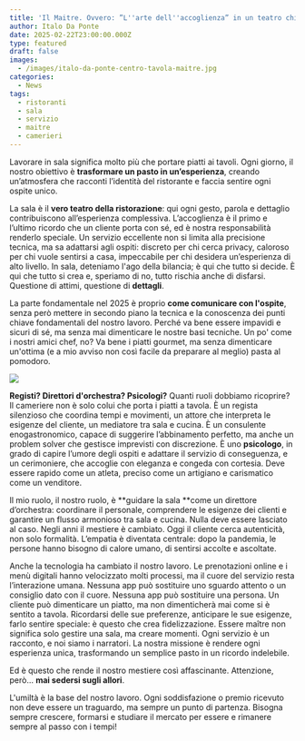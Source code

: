 ```yaml
---
title: 'Il Maitre. Ovvero: ”L''arte dell''accoglienza” in un teatro chiamata sala'
author: Italo Da Ponte
date: 2025-02-22T23:00:00.000Z
type: featured
draft: false
images:
  - /images/italo-da-ponte-centro-tavola-maitre.jpg
categories:
  - News
tags:
  - ristoranti
  - sala
  - servizio
  - maitre
  - camerieri
---
```


Lavorare in sala significa molto più che portare piatti ai tavoli. Ogni giorno, il nostro obiettivo è **trasformare un pasto in un’esperienza**, creando un’atmosfera che racconti l’identità del ristorante e faccia sentire ogni ospite unico.

La sala è il **vero teatro della ristorazione**: qui ogni gesto, parola e dettaglio contribuiscono all’esperienza complessiva. L’accoglienza è il primo e l’ultimo ricordo che un cliente porta con sé, ed è nostra responsabilità renderlo speciale. Un servizio eccellente non si limita alla precisione tecnica, ma sa adattarsi agli ospiti: discreto per chi cerca privacy, caloroso per chi vuole sentirsi a casa, impeccabile per chi desidera un’esperienza di alto livello. In sala, deteniamo l'ago della bilancia; è qui che tutto si decide. È qui che tutto si crea e, speriamo di no, tutto rischia anche di disfarsi. Questione di attimi, questione di **dettagli**.

La parte fondamentale nel 2025 è proprio **come comunicare con l'ospite**, senza però mettere in secondo piano la tecnica e la conoscenza dei punti chiave fondamentali del nostro lavoro. Perché va bene essere impavidi e sicuri di sé, ma senza mai dimenticare le nostre basi tecniche. Un po' come i nostri amici chef, no? Va bene i piatti gourmet, ma senza dimenticare un'ottima (e a mio avviso non così facile da preparare al meglio) pasta al pomodoro.

![](/images/maitre-ristorante-cameriere.jpg)

**Registi? Direttori d'orchestra? Psicologi?** Quanti ruoli dobbiamo ricoprire? Il cameriere non è solo colui che porta i piatti a tavola. È un regista silenzioso che coordina tempi e movimenti, un attore che interpreta le esigenze del cliente, un mediatore tra sala e cucina. È un consulente enogastronomico, capace di suggerire l’abbinamento perfetto, ma anche un problem solver che gestisce imprevisti con discrezione. È uno **psicologo**, in grado di capire l’umore degli ospiti e adattare il servizio di conseguenza, e un cerimoniere, che accoglie con eleganza e congeda con cortesia. Deve essere rapido come un atleta, preciso come un artigiano e carismatico come un venditore.

Il mio ruolo, il nostro ruolo, è **guidare la sala **come un direttore d’orchestra: coordinare il personale, comprendere le esigenze dei clienti e garantire un flusso armonioso tra sala e cucina. Nulla deve essere lasciato al caso. Negli anni il mestiere è cambiato. Oggi il cliente cerca autenticità, non solo formalità. L’empatia è diventata centrale: dopo la pandemia, le persone hanno bisogno di calore umano, di sentirsi accolte e ascoltate.

Anche la tecnologia ha cambiato il nostro lavoro. Le prenotazioni online e i menù digitali hanno velocizzato molti processi, ma il cuore del servizio resta l’interazione umana. Nessuna app può sostituire uno sguardo attento o un consiglio dato con il cuore. Nessuna app può sostituire una persona. Un cliente può dimenticare un piatto, ma non dimenticherà mai come si è sentito a tavola. Ricordarsi delle sue preferenze, anticipare le sue esigenze, farlo sentire speciale: è questo che crea fidelizzazione. Essere maître non significa solo gestire una sala, ma creare momenti. Ogni servizio è un racconto, e noi siamo i narratori. La nostra missione è rendere ogni esperienza unica, trasformando un semplice pasto in un ricordo indelebile.

Ed è questo che rende il nostro mestiere così affascinante. Attenzione, però... **mai sedersi sugli allori**.

L'umiltà è la base del nostro lavoro. Ogni soddisfazione o premio ricevuto non deve essere un traguardo, ma sempre un punto di partenza. Bisogna sempre crescere, formarsi e studiare il mercato per essere e rimanere sempre al passo con i tempi!
